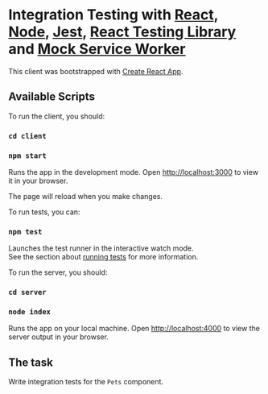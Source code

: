 # Integration Testing with [React](https://reactjs.org/), [Node](https://nodejs.org/en/), [Jest](https://jestjs.io/), [React Testing Library](https://testing-library.com/docs/react-testing-library/intro/) and [Mock Service Worker](https://mswjs.io/docs/getting-started/mocks/rest-api)

This client was bootstrapped with [Create React App](https://github.com/facebook/create-react-app).

## Available Scripts

To run the client, you should:

### `cd client`

### `npm start`

Runs the app in the development mode.
Open [http://localhost:3000](http://localhost:3000) to view it in your browser.

The page will reload when you make changes.

To run tests, you can:

### `npm test`

Launches the test runner in the interactive watch mode.\
See the section about [running tests](https://facebook.github.io/create-react-app/docs/running-tests) for more information.

To run the server, you should:

### `cd server`

### `node index`

Runs the app on your local machine.
Open [http://localhost:4000](http://localhost:4000) to view the server output in your browser.

## The task

Write integration tests for the `Pets` component.
